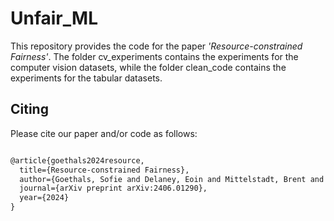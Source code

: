 # Unfair_ML
 This repository provides the code for the paper *'Resource-constrained Fairness'*.
 The folder cv_experiments contains the experiments for the computer vision datasets, while the folder clean_code contains the experiments for the tabular datasets.

## Citing
Please cite our paper and/or code as follows:
```tex

@article{goethals2024resource,
  title={Resource-constrained Fairness},
  author={Goethals, Sofie and Delaney, Eoin and Mittelstadt, Brent and Russell, Chris},
  journal={arXiv preprint arXiv:2406.01290},
  year={2024}
}
```
